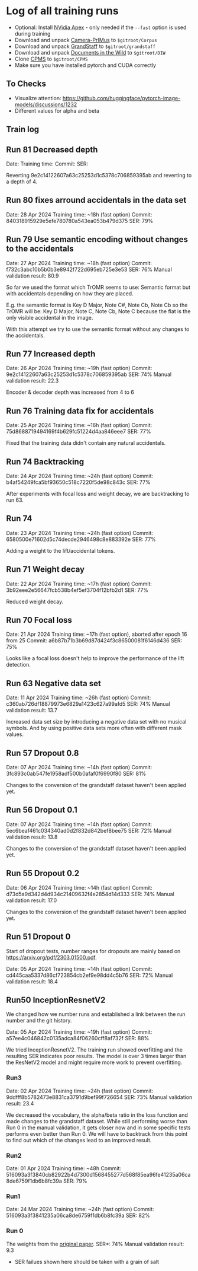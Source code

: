 # Log of all training runs

- Optional: Install [NVidia Apex](https://github.com/NVIDIA/apex) - only needed if the `--fast` option is used during training
- Download and unpack [Camera-PrIMus](https://grfia.dlsi.ua.es/primus/) to `$gitroot/Corpus`
- Download and unpack [GrandStaff](https://sites.google.com/view/multiscore-project/datasets) to `$gitroot/grandstaff`
- Download and unpack [Documents in the Wild](https://github.com/cvlab-stonybrook/PaperEdge?tab=readme-ov-files) to `$gitroot/DIW`
- Clone [CPMS](https://github.com/itec-hust/CPMS) to `$gitroot/CPMS`
- Make sure you have installed pytorch and CUDA correctly

## To Checks

- Visualize attention: https://github.com/huggingface/pytorch-image-models/discussions/1232
- Different values for alpha and beta

## Train log

## Run 81 Decreased depth

Date: 
Training time:
Commit: 
SER: 

Reverting 9e2c14122607a63c25253d1c5378c706859395ab and reverting to a depth of 4.

## Run 80 fixes arround accidentals in the data set

Date: 28 Apr 2024
Training time: ~18h (fast option)
Commit: 840318915929e5efe780780a543ea053b479d375
SER: 79%

## Run 79 Use semantic encoding without changes to the accidentals

Date: 27 Apr 2024
Training time: ~18h (fast option)
Commit: f732c3abc10b5b0b3e8942f722d695eb725e3e53
SER: 76%
Manual validation result: 80.9 

So far we used the format which TrOMR seems to use: Semantic format but with accidentals depending on how they are placed.

E.g. the semantic format is Key D Major, Note C#, Note Cb, Note Cb
so the TrOMR will be: Key D Major, Note C, Note Cb, Note C because the flat is the only visible accidental in the image.

With this attempt we try to use the semantic format without any changes to the accidentals.

## Run 77 Increased depth

Date: 26 Apr 2024
Training time: ~19h (fast option)
Commit: 9e2c14122607a63c25253d1c5378c706859395ab
SER: 74%
Manual validation result: 22.3

Encoder & decoder depth was increased from 4 to 6

## Run 76 Training data fix for accidentals

Date: 25 Apr 2024
Training time: ~16h (fast option)
Commit: 75d8688719494169f4b629fc51224d4aa846eee7
SER: 77%

Fixed that the training data didn't contain any natural accidentals.

## Run 74 Backtracking

Date: 24 Apr 2024
Training time: ~24h (fast option)
Commit: b4af54249fca5bf93650c518c7220f5de98c843c
SER: 77%

After experiments with focal loss and weight decay, we are backtracking to run 63.

## Run 74 

Date: 23 Apr 2024
Training time: ~24h (fast option)
Commit: 6580500e71602d5c74decde2946498c8e883392e
SER: 77%

Adding a weight to the lift/accidental tokens.

## Run 71 Weight decay

Date: 22 Apr 2024
Training time: ~17h (fast option)
Commit: 3b92eee2e56647fcb538b4ef5ef3704f12bfb2d1
SER: 77%

Reduced weight decay.

## Run 70 Focal loss

Date: 21 Apr 2024
Training time: ~17h (fast option), aborted after epoch 16 from 25
Commit: a6b87b71b3b69d87d424f3c86500081f6146d436
SER: 75%

Looks like a focal loss doesn't help to improve the performance of the lift detection.

## Run 63 Negative data set

Date: 11 Apr 2024
Training time: ~26h (fast option)
Commit: c360ab726df18879973e6829a1423c627a99afd5
SER: 74%
Manual validation result: 13.7

Increased data set size by introducing a negative data set with no musical symbols. And by using positive data sets more often with different mask values.

## Run 57 Dropout 0.8

Date: 07 Apr 2024
Training time: ~14h (fast option)
Commit: 3fc893c0ab547fe1958adf500b0afaf0f6990f80
SER: 81%

Changes to the conversion of the grandstaff dataset haven't been applied yet.

## Run 56 Dropout 0.1

Date: 07 Apr 2024
Training time: ~14h (fast option)
Commit: 5ec6beaf461c034340ad0d2f832d842bef8bee75
SER: 72%
Manual validation result: 13.8

Changes to the conversion of the grandstaff dataset haven't been applied yet.

## Run 55 Dropout 0.2

Date: 06 Apr 2024
Training time: ~14h (fast option)
Commit: d73d5a9d342d4d934c21409632f4e2854d14d333
SER: 74%
Manual validation result: 17.0

Changes to the conversion of the grandstaff dataset haven't been applied yet.

## Run 51 Dropout 0

Start of dropout tests, number ranges for dropouts are mainly based on https://arxiv.org/pdf/2303.01500.pdf.

Date: 05 Apr 2024
Training time: ~14h (fast option)
Commit: cd445caa5337d86cf723854cb2ef9e98dd4c5b76
SER: 72%
Manual validation result: 18.4

## Run50 InceptionResnetV2

We changed how we number runs and established a link between the run number and the git history.

Date: 05 Apr 2024
Training time: ~19h (fast option)
Commit: a57ee4c046842c0135adca84f06260cff8af732f
SER: 88%

We tried InceptionResnetV2. The training run showed overfitting and the resulting SER indicates poor results. The model is over 3 times larger than the ResNetV2 model and might require more work to prevent overfitting.

### Run3

Date: 02 Apr 2024
Training time: ~24h (fast option)
Commit: 9ddfff8b5782473e8831ca3791d9bef99f726654
SER: 73%
Manual validation result: 23.4

We decreased the vocabulary, the alpha/beta ratio in the loss function and made changes to the grandstaff dataset. While still performing worse than Run 0 in the manual validation, it gets closer now and in some specific tests performs even better than Run 0. We will have to backtrack from this point to find out which of the changes lead to an improved result.

### Run2

Date: 01 Apr 2024
Training time: ~48h
Commit: 516093a3f3840cb82922b4d7300d1568455277d568f85ea96fe41235a06ca8de6759f1db6b8fc39a
SER: 79%

### Run1

Date: 24 Mar 2024
Training time: ~24h (fast option)
Commit: 516093a3f3841235a06ca8de6759f1db6b8fc39a
SER: 82%

### Run 0

The weights from the [original paper](https://arxiv.org/abs/2308.09370).
SER\*: 74%
Manual validation result: 9.3

- SER failues shown here should be taken with a grain of salt
